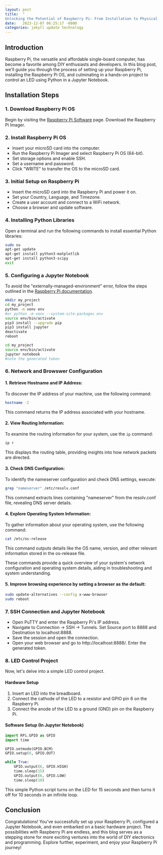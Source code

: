 ```yaml
---
layout: post
title:  "
Unlocking the Potential of Raspberry Pi: From Installation to Physical Computing"
date:   2023-12-07 06:25:17 -0800
categories: jekyll update technology
---
```

## Introduction

Raspberry Pi, the versatile and affordable single-board computer, has become a favorite among DIY enthusiasts and developers. In this blog post, we'll guide you through the process of setting up your Raspberry Pi, installing the Raspberry Pi OS, and culminating in a hands-on project to control an LED using Python in a Jupyter Notebook.

## Installation Steps

### 1. Download Raspberry Pi OS

Begin by visiting the [Raspberry Pi Software](https://www.raspberrypi.com/software/) page. Download the Raspberry Pi Imager.

### 2. Install Raspberry Pi OS

- Insert your microSD card into the computer.
- Run the Raspberry Pi Imager and select Raspberry Pi OS (64-bit).
- Set storage options and enable SSH.
- Set a username and password.
- Click "WRITE" to transfer the OS to the microSD card.

### 3. Initial Setup on Raspberry Pi

- Insert the microSD card into the Raspberry Pi and power it on.
- Set your Country, Language, and Timezone.
- Create a user account and connect to a WiFi network.
- Choose a browser and update software.

### 4. Installing Python Libraries

Open a terminal and run the following commands to install essential Python libraries:

```bash
sudo su
apt-get update
apt-get install python3-matplotlib
apt-get install python3-scipy
exit
```

### 5. Configuring a Jupyter Notebook

To avoid the "externally-managed-environment" error, follow the steps outlined in the [Raspberry Pi documentation](https://www.raspberrypi.com/documentation/computers/os.html#python-on-raspberry-pi).

```bash
mkdir my_project
cd my_project
python -m venv env
#or python -m venv --system-site-packages env
source env/bin/activate
pip3 install --upgrade pip
pip3 install jupyter
deactivate
reboot
```

```bash
cd my_project
source env/bin/activate
jupyter notebook
#note the generated token
```



### 6. Network and Browswer Configuration

#### 1. Retrieve Hostname and IP Address:

To discover the IP address of your machine, use the following command:

```bash
hostname -I
```

This command returns the IP address associated with your hostname.

#### 2. View Routing Information:

To examine the routing information for your system, use the `ip` command:

```bash
ip r
```

This displays the routing table, providing insights into how network packets are directed.

#### 3. Check DNS Configuration:

To identify the nameserver configuration and check DNS settings, execute:

```bash
grep "nameserver" /etc/resolv.conf
```

This command extracts lines containing "nameserver" from the resolv.conf file, revealing DNS server details.

#### 4. Explore Operating System Information:

To gather information about your operating system, use the following command:

```bash
cat /etc/os-release
```

This command outputs details like the OS name, version, and other relevant information stored in the os-release file.

These commands provide a quick overview of your system's network configuration and operating system details, aiding in troubleshooting and system understanding.

#### 5. Improve browsing experience by setting a browser as the default:

```bash
sudo update-alternatives --config x-www-browser
sudo reboot
```

### 7. SSH Connection and Jupyter Notebook

- Open PuTTY and enter the Raspberry Pi's IP address.
- Navigate to Connection -> SSH -> Tunnels. Set Source port to 8888 and Destination to localhost:8888.
- Save the session and open the connection.
- Open your web browser and go to http://localhost:8888/. Enter the generated token.

### 8. LED Control Project

Now, let's delve into a simple LED control project.

#### Hardware Setup

1. Insert an LED into the breadboard.
2. Connect the cathode of the LED to a resistor and GPIO pin 6 on the Raspberry Pi.
3. Connect the anode of the LED to a ground (GND) pin on the Raspberry Pi.

#### Software Setup (In Jupyter Notebook)

```python
import RPi.GPIO as GPIO
import time

GPIO.setmode(GPIO.BCM)
GPIO.setup(6, GPIO.OUT)

while True:
    GPIO.output(6, GPIO.HIGH)
    time.sleep(15)
    GPIO.output(6, GPIO.LOW)
    time.sleep(10)
```

This simple Python script turns on the LED for 15 seconds and then turns it off for 10 seconds in an infinite loop.

## Conclusion

Congratulations! You've successfully set up your Raspberry Pi, configured a Jupyter Notebook, and even embarked on a basic hardware project. The possibilities with Raspberry Pi are endless, and this blog serves as a stepping stone for more exciting ventures into the world of DIY electronics and programming. Explore further, experiment, and enjoy your Raspberry Pi journey!